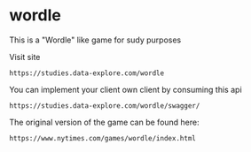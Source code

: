 # wordle

This is a "Wordle" like game for sudy purposes

Visit site

```
https://studies.data-explore.com/wordle
```

You can implement your client own client by consuming this api

```
https://studies.data-explore.com/wordle/swagger/
```

The original version of the game can be found here:

```
https://www.nytimes.com/games/wordle/index.html
```
